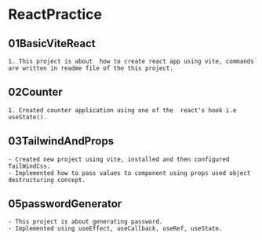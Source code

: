 # ReactPractice

## 01BasicViteReact 
    1. This project is about  how to create react app using vite, commands are written in readme file of the this project.

## 02Counter
    1. Created counter application using one of the  react's hook i.e useState().   

## 03TailwindAndProps 
    - Created new project using vite, installed and then configured TailWindCss. 
    - Implemented how to pass values to component using props used object destructuring concept.

## 05passwordGenerator 
    - This project is about generating password.
    - Implemented using useEffect, useCallback, useRef, useState.